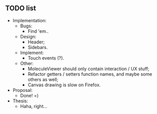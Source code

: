 ## TODO list
- Implementation:
  - Bugs:
    - Find 'em..
  - Design:
    - Header;
    - Sidebars.
  - Implement:
    - Touch events (?).
  - Other:
    - MoleculeViewer should only contain interaction / UX stuff;
    - Refactor getters / setters function names, and maybe some others as well;
    - Canvas drawing is slow on Firefox.
- Proposal:
  - Done! =)
- Thesis:
  - Haha, right...
